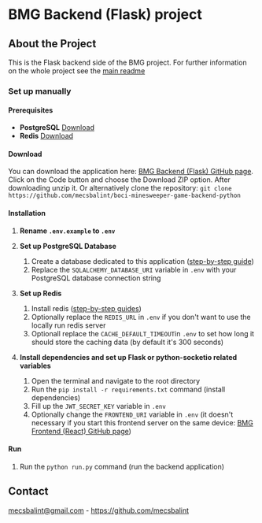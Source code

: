 # BMG Backend (Flask) project

## About the Project

This is the Flask backend side of the BMG project. For further information on the whole project see the [main readme](https://github.com/mecsbalint/boci-minesweeper-game/blob/main/README.md)

### Set up manually
#### Prerequisites

* **PostgreSQL** [Download](https://www.postgresql.org/download/)
* **Redis** [Download](https://redis.io/downloads/)


#### Download

You can download the application here: [BMG Backend (Flask) GitHub page](https://github.com/mecsbalint/boci-minesweeper-game-backend-python). Click on the Code button and choose the Download ZIP option. After downloading unzip it.
Or alternatively clone the repository: ```git clone https://github.com/mecsbalint/boci-minesweeper-game-backend-python```


#### Installation

1. **Rename `.env.example` to `.env`**

2. **Set up PostgreSQL Database**
    1. Create a database dedicated to this application ([step-by-step guide](https://www.postgresql.org/docs/current/tutorial-createdb.html))
    2. Replace the `SQLALCHEMY_DATABASE_URI` variable in `.env` with your PostgreSQL database connection string

3. **Set up Redis**
    1. Install redis ([step-by-step guides](https://redis.io/docs/latest/operate/oss_and_stack/install/install-stack/))
    2. Optionally replace the `REDIS_URL` in `.env` if you don't want to use the locally run redis server
    3. Optionall replace the `CACHE_DEFAULT_TIMEOUT`in `.env` to set how long it should store the caching data (by default it's 300 seconds)

4. **Install dependencies and set up Flask or python-socketio related variables**
    1. Open the terminal and navigate to the root directory
    2. Run the `pip install -r requirements.txt` command (install dependencies)
    3. Fill up the `JWT_SECRET_KEY` variable in `.env`
    4. Optionally change the `FRONTEND_URI` variable in `.env` (it doesn't necessary if you start this frontend server on the same device: [BMG Frontend (React) GitHub page](https://github.com/mecsbalint/boci-minesweeper-game-frontend-React))


#### Run

1. Run the `python run.py` command (run the backend application)

## Contact

mecsbalint@gmail.com - https://github.com/mecsbalint
